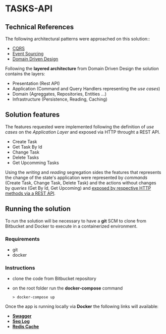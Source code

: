 # TASKS-API

## Technical References

The following architectural patterns were approached on this solution:: 

- [CQRS](https://learn.microsoft.com/en-us/azure/architecture/patterns/cqrs)
- [Event Sourcing](https://learn.microsoft.com/en-us/azure/architecture/patterns/event-sourcing) 
- [Domain Driven Design](https://martinfowler.com/bliki/DomainDrivenDesign.html)

Following the **layered architecture** from Domain Driven Design the solution contains the layers:

- Presentation (Rest API)
- Application (Command and Query Handlers representing the *use cases*)
- Domain (Agreggates, Repositories, Entities ...)
- Infrastructure (Persistence, Reading, Caching)

## Solution features

The features requested were implemented following the definition of *use cases* on the *Application Layer* and exposed via HTTP throught a REST API.

- Create Task
- Get Task By Id
- Change Task
- Delete Tasks
- Get Upcomming Tasks

Using the *writing* and *reading* segregation sides the features that represents the change of the state's application were represented by *commands* (Create Task, Change Task, Delete Task) and the actions without changes by *queries* (Get By Id, Get Upcoming) and [exposed by respective HTTP methods via a REST API](https://www.infoq.com/articles/rest-api-on-cqrs/).


## Running the solution

To run the solution will be necessary to have a **git** SCM to clone from Bitbucket and Docker to execute in a containerized environment.

### Requirements

- git
- docker

### Instructions

- clone the code from Bitbucket repository
- on the root folder run the **docker-compose** command


    ```shell
    > docker-compose up
    ```

Once the app is running locally via **Docker** the following links will available:

- [**Swagger**](http://localhost:5006/swagger)
- [**Seq Log**](http://localhost:5341/#/events)
- [**Redis Cache**](http://localhost:8001/redis-stack/browser)


